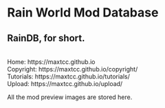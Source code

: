 <h1>Rain World Mod Database</h1>
<h2>RainDB, for short.</h2>
<br>
Home: https://maxtcc.github.io<br>
Copyright: https://maxtcc.github.io/copyright/<br>
Tutorials: https://maxtcc.github.io/tutorials/<br>
Upload: https://maxtcc.github.io/upload/

All the mod preview images are stored here.
